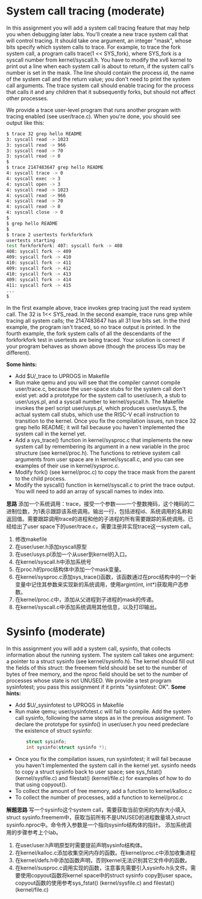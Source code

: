 # System call tracing (moderate)
In this assignment you will add a system call tracing feature that may help you when debugging later labs. You'll create a new trace system call that will control tracing. It should take one argument, an integer "mask", whose bits specify which system calls to trace. For example, to trace the fork system call, a program calls trace(1 << SYS_fork), where SYS_fork is a syscall number from kernel/syscall.h. You have to modify the xv6 kernel to print out a line when each system call is about to return, if the system call's number is set in the mask. The line should contain the process id, the name of the system call and the return value; you don't need to print the system call arguments. The trace system call should enable tracing for the process that calls it and any children that it subsequently forks, but should not affect other processes.

We provide a trace user-level program that runs another program with tracing enabled (see user/trace.c). When you're done, you should see output like this:
```sh
$ trace 32 grep hello README
3: syscall read -> 1023
3: syscall read -> 966
3: syscall read -> 70
3: syscall read -> 0
$
$ trace 2147483647 grep hello README
4: syscall trace -> 0
4: syscall exec -> 3
4: syscall open -> 3
4: syscall read -> 1023
4: syscall read -> 966
4: syscall read -> 70
4: syscall read -> 0
4: syscall close -> 0
$
$ grep hello README
$
$ trace 2 usertests forkforkfork
usertests starting
test forkforkfork: 407: syscall fork -> 408
408: syscall fork -> 409
409: syscall fork -> 410
410: syscall fork -> 411
409: syscall fork -> 412
410: syscall fork -> 413
409: syscall fork -> 414
411: syscall fork -> 415
...
$ 
```
In the first example above, trace invokes grep tracing just the read system call. The 32 is 1<< SYS_read. In the second example, trace runs grep while tracing all system calls; the 2147483647 has all 31 low bits set. In the third example, the program isn't traced, so no trace output is printed. In the fourth example, the fork system calls of all the descendants of the forkforkfork test in usertests are being traced. Your solution is correct if your program behaves as shown above (though the process IDs may be different).

**Some hints:**

- Add $U/_trace to UPROGS in Makefile
- Run make qemu and you will see that the compiler cannot compile user/trace.c, because the user-space stubs for the system call don't exist yet: add a prototype for the system call to user/user.h, a stub to user/usys.pl, and a syscall number to kernel/syscall.h. The Makefile invokes the perl script user/usys.pl, which produces user/usys.S, the actual system call stubs, which use the RISC-V ecall instruction to transition to the kernel. Once you fix the compilation issues, run trace 32 grep hello README; it will fail because you haven't implemented the system call in the kernel yet.
- Add a sys_trace() function in kernel/sysproc.c that implements the new system call by remembering its argument in a new variable in the proc structure (see kernel/proc.h). The functions to retrieve system call arguments from user space are in kernel/syscall.c, and you can see examples of their use in kernel/sysproc.c.
- Modify fork() (see kernel/proc.c) to copy the trace mask from the parent to the child process.
- Modify the syscall() function in kernel/syscall.c to print the trace output. You will need to add an array of syscall names to index into.

**思路**
添加一个系统调用：trace，接受一个参数——一个整数掩码，这个掩码的二进制位数，为1表示跟踪该系统调用。输出一行，包括进程id、系统调用的名称和返回值。需要跟踪调用trace的进程和他的子进程的所有需要跟踪的系统调用。已经给出了user space下的user/trace.c，需要注册并实现trace这一system call。
1. 修改makefile
2. 在user/user.h添加syscall原型
3. 在user/usys.pl添加一个从user到kernel的入口。
4. 在kernel/syscall.h中添加系统号
5. 在proc.h的proc结构体中添加一个mask变量。
6. 在kernel/sysproc.c添加sys_trace()函数，该函数通过在proc结构中的一个新变量中记住其参数来实现新的系统调用，使用argint(int, int*)获取用户态参数。
7. 在kernel/proc.c中，添加从父进程到子进程的mask的传递。
8. 在kernel/syscall.c中添加系统调用其他信息，以及打印输出。
# Sysinfo (moderate)
In this assignment you will add a system call, sysinfo, that collects information about the running system. The system call takes one argument: a pointer to a struct sysinfo (see kernel/sysinfo.h). The kernel should fill out the fields of this struct: the freemem field should be set to the number of bytes of free memory, and the nproc field should be set to the number of processes whose state is not UNUSED. We provide a test program sysinfotest; you pass this assignment if it prints "sysinfotest: OK".
**Some hints:**

- Add $U/_sysinfotest to UPROGS in Makefile
- Run make qemu; user/sysinfotest.c will fail to compile. Add the system call sysinfo, following the same steps as in the previous assignment. To declare the prototype for sysinfo() in user/user.h you need predeclare the existence of struct sysinfo:
    ```c
        struct sysinfo;
        int sysinfo(struct sysinfo *);
    ```
- Once you fix the compilation issues, run sysinfotest; it will fail because you haven't implemented the system call in the kernel yet.
sysinfo needs to copy a struct sysinfo back to user space; see sys_fstat() (kernel/sysfile.c) and filestat() (kernel/file.c) for examples of how to do that using copyout().
- To collect the amount of free memory, add a function to kernel/kalloc.c
- To collect the number of processes, add a function to kernel/proc.c

**解题思路**
写一个sysinfo这个system call，需要获取当前空闲的内存大小填入struct sysinfo.freemem中，获取当前所有不是UNUSED的进程数量填入struct sysinfo.nproc中。命令传入参数是一个指向sysinfo结构体的指针。
添加系统调用的步骤参考上个lab。
1. 在user/user.h声明原型时需要提前声明sysinfo结构体。
2. 在kernel/kalloc.c添加收集空闲内存的函数。在kernel/proc.c中添加收集进程
3. 在kernel/defs.h中添加函数声明，否则kernel无法识别其它文件中的函数。
4. 在kernel/susproc.c调用实现的函数，注意事先需要引入sysinfo.h头文件。需要使用copyout函数将kernel space中的struct sysinfo copy到user space。copyout函数的使用参考sys_fstat() (kernel/sysfile.c) and filestat() (kernel/file.c)

